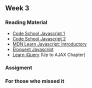 ## Week 3

### Reading Material

- [Code School Javascript 1](https://www.codeschool.com/courses/javascript-road-trip-part-1)
- [Code School Javascript 2](https://www.codeschool.com/courses/javascript-road-trip-part-2)
- [MDN Learn Javascript: Introductory](https://developer.mozilla.org/en-US/learn/javascript)
- [Eloquent Javascript](http://eloquentjavascript.net/contents.html)
- [Learn jQuery](http://learn.jquery.com/) (Up to AJAX Chapter)

### Assigment

### For those who missed it
